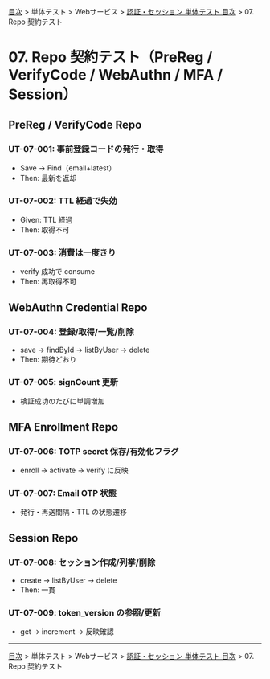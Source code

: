 [目次](../../../目次.md) > 単体テスト > Webサービス > [認証・セッション 単体テスト 目次](目次.md) > 07. Repo 契約テスト

# 07. Repo 契約テスト（PreReg / VerifyCode / WebAuthn / MFA / Session）

## PreReg / VerifyCode Repo
### UT-07-001: 事前登録コードの発行・取得
- Save → Find（email+latest）
- Then: 最新を返却

### UT-07-002: TTL 経過で失効
- Given: TTL 経過
- Then: 取得不可

### UT-07-003: 消費は一度きり
- verify 成功で consume
- Then: 再取得不可

## WebAuthn Credential Repo
### UT-07-004: 登録/取得/一覧/削除
- save → findById → listByUser → delete
- Then: 期待どおり

### UT-07-005: signCount 更新
- 検証成功のたびに単調増加

## MFA Enrollment Repo
### UT-07-006: TOTP secret 保存/有効化フラグ
- enroll → activate → verify に反映

### UT-07-007: Email OTP 状態
- 発行・再送間隔・TTL の状態遷移

## Session Repo
### UT-07-008: セッション作成/列挙/削除
- create → listByUser → delete
- Then: 一貫

### UT-07-009: token_version の参照/更新
- get → increment → 反映確認

---
[目次](../../../目次.md) > 単体テスト > Webサービス > [認証・セッション 単体テスト 目次](目次.md) > 07. Repo 契約テスト